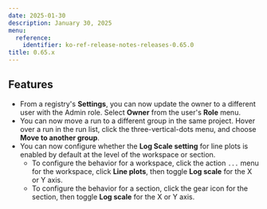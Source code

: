 ```yaml
---
date: 2025-01-30
description: January 30, 2025
menu:
  reference:
    identifier: ko-ref-release-notes-releases-0.65.0
title: 0.65.x
---
```


## Features
- From a registry's **Settings**, you can now update the owner to a different user with the Admin role. Select **Owner** from the user's **Role** menu.
- You can now move a run to a different group in the same project. Hover over a run in the run list, click the three-vertical-dots menu, and choose **Move to another group**.
- You can now configure whether the **Log Scale setting** for line plots is enabled by default at the level of the workspace or section. 
  - To configure the behavior for a workspace, click the action `...` menu for the workspace, click **Line plots**, then toggle **Log scale** for the X or Y axis.
  - To configure the behavior for a section, click the gear icon for the section, then toggle **Log scale** for the X or Y axis.